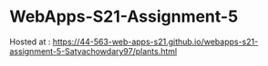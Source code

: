 # WebApps-S21-Assignment-5
Hosted at : <https://44-563-web-apps-s21.github.io/webapps-s21-assignment-5-Satyachowdary97/plants.html>
